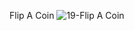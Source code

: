 Flip A Coin
![19-Flip A Coin](https://github.com/rabiaztoprak/JAVASCRIPT-PROJECTS/assets/80384765/53080392-f4ca-43eb-98a1-127a416f5b64)
